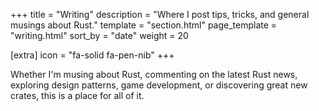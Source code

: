 +++
title = "Writing"
description = "Where I post tips, tricks, and general musings about Rust."
template = "section.html"
page_template = "writing.html"
sort_by = "date"
weight = 20

[extra]
icon = "fa-solid fa-pen-nib"
+++

Whether I'm musing about Rust, commenting on the latest Rust news,
exploring design patterns, game development, or discovering great
new crates, this is a place for all of it.